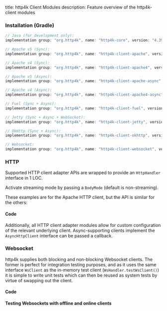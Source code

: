 title: http4k Client Modules
description: Feature overview of the http4k-client modules

### Installation (Gradle)

```groovy
// Java (for development only):
implementation group: "org.http4k", name: "http4k-core", version: "4.39.0.0"

// Apache v5 (Sync): 
implementation group: "org.http4k", name: "http4k-client-apache", version: "4.39.0.0"

// Apache v4 (Sync): 
implementation group: "org.http4k", name: "http4k-client-apache4", version: "4.39.0.0"

// Apache v5 (Async): 
implementation group: "org.http4k", name: "http4k-client-apache-async", version: "4.39.0.0"

// Apache v4 (Async): 
implementation group: "org.http4k", name: "http4k-client-apache4-async", version: "4.39.0.0"

// Fuel (Sync + Async): 
implementation group: "org.http4k", name: "http4k-client-fuel", version: "4.39.0.0"

// Jetty (Sync + Async + WebSocket): 
implementation group: "org.http4k", name: "http4k-client-jetty", version: "4.39.0.0"

// OkHttp (Sync + Async): 
implementation group: "org.http4k", name: "http4k-client-okhttp", version: "4.39.0.0"

// Websocket: 
implementation group: "org.http4k", name: "http4k-client-websocket", version: "4.39.0.0"
```

### HTTP
Supported HTTP client adapter APIs are wrapped to provide an `HttpHandler` interface in 1 LOC.

Activate streaming mode by passing a `BodyMode` (default is non-streaming).

These examples are for the Apache HTTP client, but the API is similar for the others:

#### Code [<img class="octocat"/>](https://github.com/http4k/http4k/blob/master/src/docs/guide/reference/clients/example_http.kt)

<script src="https://gist-it.appspot.com/https://github.com/http4k/http4k/blob/master/src/docs/guide/reference/clients/example_http.kt"></script>

Additionally, all HTTP client adapter modules allow for custom configuration of the relevant underlying client. Async-supporting clients implement the `AsyncHttpClient` interface can be passed a callback.

### Websocket
http4k supplies both blocking and non-blocking Websocket clients. The former is perfect for integration testing purposes, and as it uses the same interface `WsClient` as the in-memory test client (`WsHandler.testWsClient()`) it is simple to write unit tests which can then be reused as system tests by virtue of swapping out the client.

#### Code [<img class="octocat"/>](https://github.com/http4k/http4k/blob/master/src/docs/guide/reference/clients/example_websocket.kt)

<script src="https://gist-it.appspot.com/https://github.com/http4k/http4k/blob/master/src/docs/guide/reference/clients/example_websocket.kt"></script>

#### Testing Websockets with offline and online clients [<img class="octocat"/>](https://github.com/http4k/http4k/blob/master/src/docs/guide/reference/clients/TestingWebsockets.kt)

<script src="https://gist-it.appspot.com/https://github.com/http4k/http4k/blob/master/src/docs/guide/reference/clients/TestingWebsockets.kt"></script>

